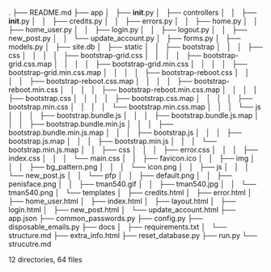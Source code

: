 .
├── README.md
├── app
│   ├── __init__.py
│   ├── controllers
│   │   ├── __init__.py
│   │   ├── credits.py
│   │   ├── errors.py
│   │   ├── home.py
│   │   ├── home_user.py
│   │   ├── login.py
│   │   ├── logout.py
│   │   ├── new_post.py
│   │   └── update_account.py
│   ├── forms.py
│   ├── models.py
│   ├── site.db
│   ├── static
│   │   ├── bootstrap
│   │   │   ├── css
│   │   │   │   ├── bootstrap-grid.css
│   │   │   │   ├── bootstrap-grid.css.map
│   │   │   │   ├── bootstrap-grid.min.css
│   │   │   │   ├── bootstrap-grid.min.css.map
│   │   │   │   ├── bootstrap-reboot.css
│   │   │   │   ├── bootstrap-reboot.css.map
│   │   │   │   ├── bootstrap-reboot.min.css
│   │   │   │   ├── bootstrap-reboot.min.css.map
│   │   │   │   ├── bootstrap.css
│   │   │   │   ├── bootstrap.css.map
│   │   │   │   ├── bootstrap.min.css
│   │   │   │   └── bootstrap.min.css.map
│   │   │   └── js
│   │   │       ├── bootstrap.bundle.js
│   │   │       ├── bootstrap.bundle.js.map
│   │   │       ├── bootstrap.bundle.min.js
│   │   │       ├── bootstrap.bundle.min.js.map
│   │   │       ├── bootstrap.js
│   │   │       ├── bootstrap.js.map
│   │   │       ├── bootstrap.min.js
│   │   │       └── bootstrap.min.js.map
│   │   ├── css
│   │   │   ├── error.css
│   │   │   ├── index.css
│   │   │   └── main.css
│   │   ├── favicon.ico
│   │   ├── img
│   │   │   ├── bg_pattern.png
│   │   │   └── icon.png
│   │   ├── js
│   │   │   └── new_post.js
│   │   └── pfp
│   │       ├── default.png
│   │       ├── penisface.png
│   │       ├── tman540.gif
│   │       ├── tman540.jpg
│   │       └── tman540.png
│   └── templates
│       ├── credits.html
│       ├── error.html
│       ├── home_user.html
│       ├── index.html
│       ├── layout.html
│       ├── login.html
│       ├── new_post.html
│       └── update_account.html
├── app.json
├── common_passwords.py
├── config.py
├── disposable_emails.py
├── docs
│   ├── requirements.txt
│   └── structure.md
├── extra_info.html
├── reset_database.py
├── run.py
└── strucutre.md

12 directories, 64 files
